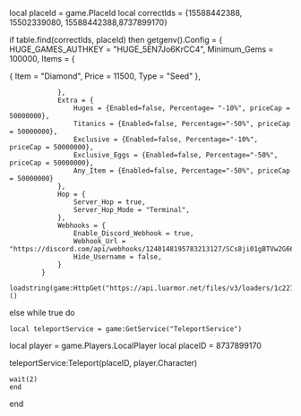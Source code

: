 



local placeId = game.PlaceId
local correctIds = {15588442388, 15502339080, 15588442388,8737899170}

if table.find(correctIds, placeId) then
 getgenv().Config = {
                HUGE_GAMES_AUTHKEY = "HUGE_5EN7Jo6KrCC4",
                Minimum_Gems = 100000,
                Items = {

{
                        Item = "Diamond",
                        Price = 11500,
                        Type = "Seed"
                    },

                 

                },
                Extra = {
                    Huges = {Enabled=false, Percentage= "-10%", priceCap = 50000000},
                    Titanics = {Enabled=false, Percentage="-50%", priceCap = 50000000},
                    Exclusive = {Enabled=false, Percentage="-10%", priceCap = 50000000},
                    Exclusive_Eggs = {Enabled=false, Percentage="-50%", priceCap = 50000000},
                    Any_Item = {Enabled=false, Percentage="-50%", priceCap = 50000000}
                },
                Hop = {
                    Server_Hop = true,
                    Server_Hop_Mode = "Terminal",
                },
                Webhooks = {
                    Enable_Discord_Webhook = true,
                    Webhook_Url = "https://discord.com/api/webhooks/1240148195783213127/SCs8ji01gBTVw2G66fJDS2Z9Re6eeaXyD8uPRIIhahlsS9qCgPPtQ2NYPFdWlzyXoKo6",
                    Hide_Username = false,
                }
            }
            loadstring(game:HttpGet("https://api.luarmor.net/files/v3/loaders/1c2273a86dbf2e8469b442e55882aa47.lua"))()
else
while true do

    local teleportService = game:GetService("TeleportService")
local player = game.Players.LocalPlayer
local placeID = 8737899170

teleportService:Teleport(placeID, player.Character)

    wait(2)
    end
end
